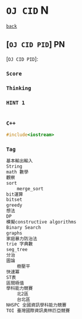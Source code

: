 <link id="style_css" rel="stylesheet" type="text/css" href="/OJ_ans/style.css">

# `OJ CID` N

[`back`](../)

## [`OJ CID PID`] PN

[`OJ CID PID`]:

### `Score`

### `Thinking`

### `HINT 1`

```txt

```

### `C++`

```c++
#include<iostream>
```

### `Tag`

```txt
基本輸出輸入
String
math 數學
觀察
sort
	merge_sort
bit運算
bitset
greedy
想法
DP
模擬constructive algorithms
Binary Search
graphs
家庭暴力防治法
trie 字典數
seg_tree
分治
圖論
	樹壓平
快速冪
ST表
區間極值
學科能力競賽
	北2區
	台北區
NHSPC 全國資訊學科能力競賽
TOI 臺灣國際資訊奧林匹亞競賽
```
